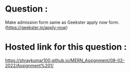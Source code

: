 # Question :
Make admission form same as Geekster apply now form. (https://geekster.in/apply-now)
# Hosted link for this question :
https://shraykumar100.github.io/MERN_Assignment/08-02-2022/Assignment%201/